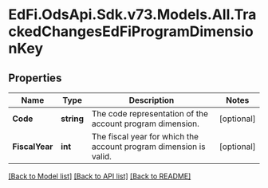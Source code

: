 # EdFi.OdsApi.Sdk.v73.Models.All.TrackedChangesEdFiProgramDimensionKey

## Properties

Name | Type | Description | Notes
------------ | ------------- | ------------- | -------------
**Code** | **string** | The code representation of the account program dimension. | [optional] 
**FiscalYear** | **int** | The fiscal year for which the account program dimension is valid. | [optional] 

[[Back to Model list]](../../README.md#documentation-for-models) [[Back to API list]](../../README.md#documentation-for-api-endpoints) [[Back to README]](../../README.md)

